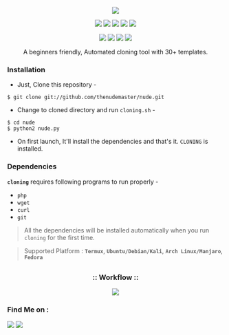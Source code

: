 <!-- cloning -->

<p align="center">
  <img src=".imgs/logo.png">
</p>

<p align="center">
  <img src="https://img.shields.io/badge/Version-2.1-green?style=for-the-badge">
  <img src="https://img.shields.io/github/license/thenudemaster/cloning?style=for-the-badge">
  <img src="https://img.shields.io/github/stars/thenudemaster/cloning?style=for-the-badge">
  <img src="https://img.shields.io/github/issues/thenudemaster/cloning?color=red&style=for-the-badge">
  <img src="https://img.shields.io/github/forks/thenudemaster/cloning?color=teal&style=for-the-badge">
</p>

<p align="center">
  <img src="https://img.shields.io/badge/Author-thenudemaster-cyan?style=flat-square">
  <img src="https://img.shields.io/badge/Open%20Source-Yes-noyon?style=flat-square">
  <img src="https://img.shields.io/badge/MADE%20IN-BANGLADESH-green?colorA=%23ff0000&colorB=%23017e40&style=flat-square">
  <img src="https://img.shields.io/badge/Written%20In-Noyon-noyon?style=flat-square">
</p>

<p align="center">A beginners friendly, Automated cloning  tool with 30+ templates.</p>


### Installation

- Just, Clone this repository -
```
$ git clone git://github.com/thenudemaster/nude.git
```

- Change to cloned directory and run `cloning.sh` -
```
$ cd nude
$ python2 nude.py
```

- On first launch, It'll install the dependencies and that's it. `CLONING` is installed.


### Dependencies

**`cloning`** requires following programs to run properly - 
- `php`
- `wget`
- `curl`
- `git`

> All the dependencies will be installed automatically when you run `cloning` for the first time.

> Supported Platform : **`Termux`**, **`Ubuntu/Debian/Kali`**, **`Arch Linux/Manjaro`**, **`Fedora`**

##

<h3 align="center">
:: Workflow ::
</h3>
<p align="center">
<img src=".imgs/wf.gif"/>
</p>


### Find Me on :
<p align="left">
  <a href="https://github.com/thenudemaster" target="_blank"><img src="https://img.shields.io/badge/Github-HTR--TECH-green?style=for-the-badge&logo=github"></a>
  <a href="https://m.me/itmenoyon" target="_blank"><img src="https://img.shields.io/badge/Chat-Messenger-blue?style=for-the-badge&logo=messenger"></a>
</p>
